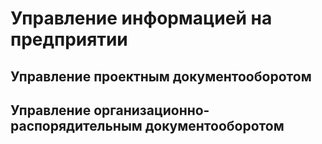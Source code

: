 # Управление информацией на предприятии

## Управление проектным документооборотом



## Управление организационно-распорядительным документооборотом

